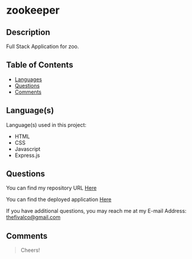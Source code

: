 # zookeeper

## Description

Full Stack Application for zoo.


## Table of Contents

* [Languages](#languages)
* [Questions](#questions)
* [Comments](#comments)


## Language(s)

Language(s) used in this project:
* HTML
* CSS
* Javascript
* Express.js

## Questions

You can find my repository URL [Here](https://github.com/thefival/zookeeper)

You can find the deployed application [Here](zookeepers.herokuapp.com/)

If you have additional questions, you may reach me at my E-mail Address: thefivalco@gmail.com


## Comments

> Cheers!
